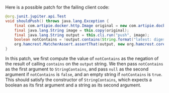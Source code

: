 Here is a possible patch for the failing client code:
```java
@org.junit.jupiter.api.Test
void shouldPush() throws java.lang.Exception {
    final com.artipie.docker.http.Image original = new com.artipie.docker.http.Image.ForOs();
    final java.lang.String image = this.copy(original);
    final java.lang.String output = this.cli.run("push", image);
    boolean notContains = !output.contains(String.format("latest: digest: %s", original.digest()));
    org.hamcrest.MatcherAssert.assertThat(output, new org.hamcrest.core.StringContains(notContains ? "" : null, java.lang.String.format("latest: digest: %s", original.digest())));
}
```
In this patch, we first compute the value of `notContains` as the negation of the result of calling `contains` on the `output` string. We then pass `notContains` as the first argument to `StringContains`, and pass `null` as the second argument if `notContains` is `false`, and an empty string if `notContains` is `true`. This should satisfy the constructor of `StringContains`, which expects a boolean as its first argument and a string as its second argument.
